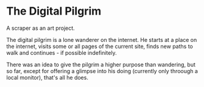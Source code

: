 # The Digital Pilgrim
A scraper as an art project.

The digital pilgrim is a lone wanderer on the internet. He starts at a place on the internet, visits some or all pages of the current site, finds new paths to walk and continues - if possible indefinitely.

There was an idea to give the pilgrim a higher purpose than wandering, but so far, except for offering a glimpse into his doing (currently only throough a local monitor), that's all he does.
